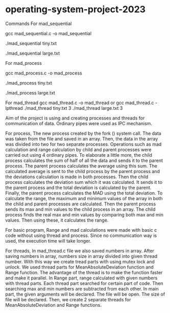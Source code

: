 # operating-system-project-2023
Commands
For mad_sequential

gcc mad_sequential.c -o mad_sequential 

./mad_sequential tiny.txt 

./mad_sequential large.txt

For mad_process

gcc mad_process.c -o mad_process

./mad_process tiny.txt 

./mad_process large.txt

For mad_thread
gcc mad_thread.c -o mad_thread or gcc mad_thread.c -lpthread
./mad_thread tiny.txt 3
./mad_thread large.txt 3

Aim of the project is using and creating processes and threads for communication of data. Ordinary pipes were used as IPC mechanism. 

For process,
The new process created by the fork () system call. The data was taken from the file and saved in an array. 
Then, the data in the array was divided into two for two separate processes. 
Operations such as mad calculation and range calculation by child and parent processes were carried out using 4 ordinary pipes.
To elaborate a little more, the child process calculates the sum of half of all the data and sends it to the parent process. 
The parent process calculates the average using this sum. The calculated average is sent to the child process by the parent 
process and the deviations calculation is made in both processes. Then the child process calculates the deviation sum which it was calculated.
It sends it to the parent process and the total deviation is calculated by the parent. Finally, the parent process calculates the MAD using the total deviation.
To calculate the range, the maximum and minimum values of the array in both the child and parent processes are calculated. 
Then the parent process sends its max and min values to the child process in an array. 
The child process finds the real max and min values by comparing both max and min values. Then using these, it calculates the range.

For basic program,
Range and mad calculations were made with basic c code without using thread and process. Since no communication way is used, the execution time will take longer.

For threads,
In mad_thread.c file we also saved numbers in array. After saving numbers in array, numbers size in array divided into given thread number.
With this way we create tread parts with using mutex lock and unlock. We used thread parts for MeanAbsoluteDeviation function and Range function.
The advantage of the thread is to make the function faster and make it parallel. In Range part, range calculated with given numbers with thread parts.
Each thread part searched for certain part of code. Then searching max and min numbers are subtracted from each other.
In main part, the given arguments will be declared. The file will be open. The size of file will be declared.
Then, we create 2 separate threads for MeanAbsoluteDeviation and Range functions. 


